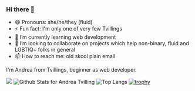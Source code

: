 ### Hi there 👋

- 😄 Pronouns: she/he/they (fluid)
- ⚡ Fun fact: I'm only one of very few Tvillings
- 🌱 I’m currently learning web development
- 👯 I’m looking to collaborate on projects which help non-binary, fluid and LGBTIQ+ folks in general
- 📫 How to reach me: old skool plain email

I'm Andrea from Tvillings, beginner as web developer.

<!--
**aytvill/aytvill** is a ✨ _special_ ✨ repository because its `README.md` (this file) appears on your GitHub profile.

Here are some ideas to get you started:

- 🔭 I’m currently working on ...
- 🤔 I’m looking for help with ...
- 💬 Ask me about ...
-->


![](https://komarev.com/ghpvc/?username=aytvill&style=flat-square)
![Github Stats for Andrea Tvilling](https://github-readme-stats.vercel.app/api?username=aytvill&show_icons=true&hide_border=true&count_private=true)
![Top Langs](https://github-readme-stats.vercel.app/api/top-langs/?username=aytvill&layout=compact&hide_border=true)
[![trophy](https://github-profile-trophy.vercel.app/?username=aytvill&column=3&margin-w=20&margin-h=20&no-frame=true)](https://github.com/ryo-ma/github-profile-trophy)
